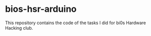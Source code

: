 # bios-hsr-arduino

This repository contains the code of the tasks I did for bi0s Hardware Hacking club.
